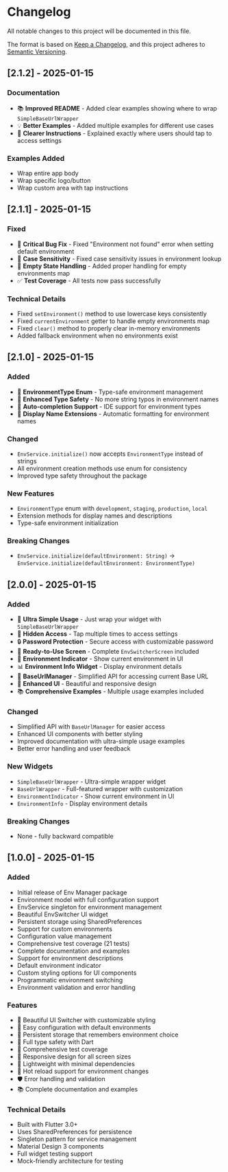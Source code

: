# Changelog

All notable changes to this project will be documented in this file.

The format is based on [Keep a Changelog](https://keepachangelog.com/en/1.0.0/),
and this project adheres to [Semantic Versioning](https://semver.org/spec/v2.0.0.html).

## [2.1.2] - 2025-01-15

### Documentation
- 📚 **Improved README** - Added clear examples showing where to wrap `SimpleBaseUrlWrapper`
- 💡 **Better Examples** - Added multiple examples for different use cases
- 🎯 **Clearer Instructions** - Explained exactly where users should tap to access settings

### Examples Added
- Wrap entire app body
- Wrap specific logo/button
- Wrap custom area with tap instructions

## [2.1.1] - 2025-01-15

### Fixed
- 🐛 **Critical Bug Fix** - Fixed "Environment not found" error when setting default environment
- 🔧 **Case Sensitivity** - Fixed case sensitivity issues in environment lookup
- 🧹 **Empty State Handling** - Added proper handling for empty environments map
- ✅ **Test Coverage** - All tests now pass successfully

### Technical Details
- Fixed `setEnvironment()` method to use lowercase keys consistently
- Fixed `currentEnvironment` getter to handle empty environments map
- Fixed `clear()` method to properly clear in-memory environments
- Added fallback environment when no environments exist

## [2.1.0] - 2025-01-15

### Added
- 🎯 **EnvironmentType Enum** - Type-safe environment management
- 🔧 **Enhanced Type Safety** - No more string typos in environment names
- 📝 **Auto-completion Support** - IDE support for environment types
- 🎨 **Display Name Extensions** - Automatic formatting for environment names

### Changed
- `EnvService.initialize()` now accepts `EnvironmentType` instead of strings
- All environment creation methods use enum for consistency
- Improved type safety throughout the package

### New Features
- `EnvironmentType` enum with `development`, `staging`, `production`, `local`
- Extension methods for display names and descriptions
- Type-safe environment initialization

### Breaking Changes
- `EnvService.initialize(defaultEnvironment: String)` → `EnvService.initialize(defaultEnvironment: EnvironmentType)`

## [2.0.0] - 2025-01-15

### Added
- 🚀 **Ultra Simple Usage** - Just wrap your widget with `SimpleBaseUrlWrapper`
- 🔐 **Hidden Access** - Tap multiple times to access settings
- 🔒 **Password Protection** - Secure access with customizable password
- 📱 **Ready-to-Use Screen** - Complete `EnvSwitcherScreen` included
- 🎯 **Environment Indicator** - Show current environment in UI
- 📊 **Environment Info Widget** - Display environment details
- 🔧 **BaseUrlManager** - Simplified API for accessing current Base URL
- 🎨 **Enhanced UI** - Beautiful and responsive design
- 📚 **Comprehensive Examples** - Multiple usage examples included

### Changed
- Simplified API with `BaseUrlManager` for easier access
- Enhanced UI components with better styling
- Improved documentation with ultra-simple usage examples
- Better error handling and user feedback

### New Widgets
- `SimpleBaseUrlWrapper` - Ultra-simple wrapper widget
- `BaseUrlWrapper` - Full-featured wrapper with customization
- `EnvironmentIndicator` - Show current environment in UI
- `EnvironmentInfo` - Display environment details

### Breaking Changes
- None - fully backward compatible

## [1.0.0] - 2025-01-15

### Added
- Initial release of Env Manager package
- Environment model with full configuration support
- EnvService singleton for environment management
- Beautiful EnvSwitcher UI widget
- Persistent storage using SharedPreferences
- Support for custom environments
- Configuration value management
- Comprehensive test coverage (21 tests)
- Complete documentation and examples
- Support for environment descriptions
- Default environment indicator
- Custom styling options for UI components
- Programmatic environment switching
- Environment validation and error handling

### Features
- 🎨 Beautiful UI Switcher with customizable styling
- 🔧 Easy configuration with default environments
- 💾 Persistent storage that remembers environment choice
- 🎯 Full type safety with Dart
- 🧪 Comprehensive test coverage
- 📱 Responsive design for all screen sizes
- 🚀 Lightweight with minimal dependencies
- 🔄 Hot reload support for environment changes
- 🛡️ Error handling and validation
- 📚 Complete documentation and examples

### Technical Details
- Built with Flutter 3.0+
- Uses SharedPreferences for persistence
- Singleton pattern for service management
- Material Design 3 components
- Full widget testing support
- Mock-friendly architecture for testing